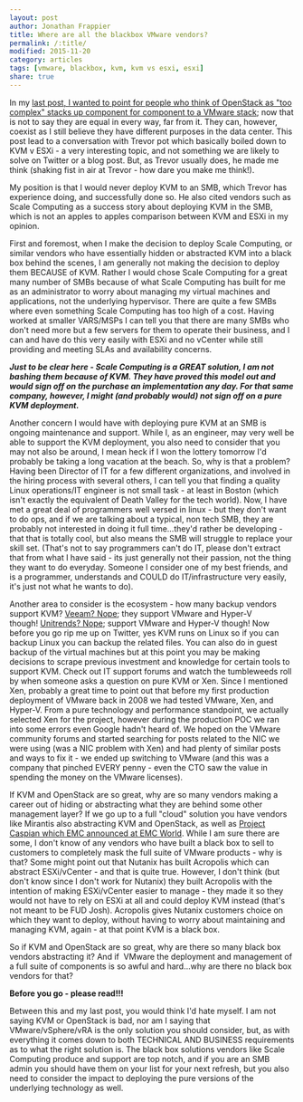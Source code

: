 ```yaml
---
layout: post
author: Jonathan Frappier
title: Where are all the blackbox VMware vendors?
permalink: /:title/
modified: 2015-11-20
category: articles
tags: [vmware, blackbox, kvm, kvm vs esxi, esxi]
share: true
---
```

In my <a href="http://www.virtxpert.com/openstack-is-tck-with-vmware/">last post, I wanted to point for people who think of OpenStack as "too complex" stacks up component for component to a VMware stack</a>; now that is not to say they are equal in every way, far from it. They can, however, coexist as I still believe they have different purposes in the data center. This post lead to a conversation with Trevor pot which basically boiled down to KVM v ESXi - a very interesting topic, and not something we are likely to solve on Twitter or a blog post. But, as Trevor usually does, he made me think (shaking fist in air at Trevor - how dare you make me think!).

My position is that I would never deploy KVM to an SMB, which Trevor has experience doing, and successfully done so. He also cited vendors such as Scale Computing as a success story about deploying KVM in the SMB, which is not an apples to apples comparison between KVM and ESXi in my opinion.

First and foremost, when I make the decision to deploy Scale Computing, or similar vendors who have essentially hidden or abstracted KVM into a black box behind the scenes, I am generally not making the decision to deploy them BECAUSE of KVM. Rather I would chose Scale Computing for a great many number of SMBs because of what Scale Computing has built for me as an administrator to worry about managing my virtual machines and applications, not the underlying hypervisor. There are quite a few SMBs where even something Scale Computing has too high of a cost. Having worked at smaller VARS/MSPs I can tell you that there are many SMBs who don't need more but a few servers for them to operate their business, and I can and have do this very easily with ESXi and no vCenter while still providing and meeting SLAs and availability concerns.

<em><strong>Just to be clear here - Scale Computing is a GREAT solution, I am not bashing them because of KVM. They have proved this model out and would sign off on the purchase an implementation any day. For that same company, however, I might (and probably would) not sign off on a pure KVM deployment.</strong></em>

Another concern I would have with deploying pure KVM at an SMB is ongoing maintenance and support. While I, as an engineer, may very well be able to support the KVM deployment, you also need to consider that you may not also be around, I mean heck if I won the lottery tomorrow I'd probably be taking a long vacation at the beach. So, why is that a problem? Having been Director of IT for a few different organizations, and involved in the hiring process with several others, I can tell you that finding a quality Linux operations/IT engineer is not small task - at least in Boston (which isn't exactly the equivalent of Death Valley for the tech world). Now, I have met a great deal of programmers well versed in linux - but they don't want to do ops, and if we are talking about a typical, non tech SMB, they are probably not interested in doing it full time...they'd rather be developing - that that is totally cool, but also means the SMB will struggle to replace your skill set. (That's not to say programmers can't do IT, please don't extract that from what I have said - its just generally not their passion, not the thing they want to do everyday. Someone I consider one of my best friends, and is a programmer, understands and COULD do IT/infrastructure very easily, it's just not what he wants to do).

Another area to consider is the ecosystem - how many backup vendors support KVM? <a href="http://veeampdf.s3.amazonaws.com/release_notes/veeam_backup_8_0_release_notes.pdf?AWSAccessKeyId=AKIAJI4MX44AEVG3NBLA&amp;Expires=1448031768&amp;Signature=vSFhW5bb%2FqMkMS131xa8jKFV%2F4Y%3D" target="_blank">Veeam? Nope</a>; they support VMware and Hyper-V though! <a href="http://support.unitrends.com/ikm/questions.php?questionid=985" target="_blank">Unitrends? Nope</a>; support VMware and Hyper-V though! Now before you go rip me up on Twitter, yes KVM runs on Linux so if you can backup Linux you can backup the related files. You can also do in guest backup of the virtual machines but at this point you may be making decisions to scrape previous investment and knowledge for certain tools to support KVM. Check out IT support forums and watch the tumbleweeds roll by when someone asks a question on pure KVM or Xen. Since I mentioned Xen, probably a great time to point out that before my first production deployment of VMware back in 2008 we had tested VMware, Xen, and Hyper-V. From a pure technology and performance standpoint, we actually selected Xen for the project, however during the production POC we ran into some errors even Google hadn't heard of. We hoped on the VMware community forums and started searching for posts related to the NIC we were using (was a NIC problem with Xen) and had plenty of similar posts and ways to fix it - we ended up switching to VMware (and this was a company that pinched EVERY penny - even the CTO saw the value in spending the money on the VMware licenses).

If KVM and OpenStack are so great, why are so many vendors making a career out of hiding or abstracting what they are behind some other management layer? If we go up to a full "cloud" solution you have vendors like Mirantis also abstracting KVM and OpenStack, as well as <a href="http://virtualgeek.typepad.com/virtual_geek/2015/05/emc-world-day-3-project-caspian.html" target="_blank">Project Caspian which EMC announced at EMC World</a>. While I am sure there are some, I don't know of any vendors who have built a black box to sell to customers to completely mask the full suite of VMware products - why is that? Some might point out that Nutanix has built Acropolis which can abstract ESXi/vCenter - and that is quite true. However, I don't think (but don't know since I don't work for Nutanix) they built Acropolis with the intention of making ESXi/vCenter easier to manage - they made it so they would not have to rely on ESXi at all and could deploy KVM instead (that's not meant to be FUD Josh). Acropolis gives Nutanix customers choice on which they want to deploy, without having to worry about maintaining and managing KVM, again - at that point KVM is a black box.

So if KVM and OpenStack are so great, why are there so many black box vendors abstracting it? And if  VMware the deployment and management of a full suite of components is so awful and hard...why are there no black box vendors for that?

<strong>Before you go - please read!!!</strong>

Between this and my last post, you would think I'd hate myself. I am not saying KVM or OpenStack is bad, nor am I saying that VMware/vSphere/vRA is the only solution you should consider, but, as with everything it comes down to both TECHNICAL AND BUSINESS requirements as to what the right solution is. The black box solutions vendors like Scale Computing produce and support are top notch, and if you are an SMB admin you should have them on your list for your next refresh, but you also need to consider the impact to deploying the pure versions of the underlying technology as well.